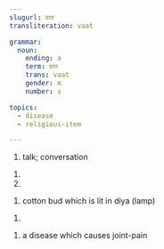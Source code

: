 ```yaml
---
slugurl: वात
transliteration: vaat

grammar:
  noun:
    ending: a
    term: वात
    trans: vaat
    gender: m
    number: s

topics:
  - disease
  - religious-item

---
```


<word-pos pos="noun">

<word-meanings>

1. talk; conversation

<word-examples tag="h4">

1. <word-eg>
    <template #mwr> वा अतरी <b>वाता</b> करे, पूछ मती। </template>
    <template #mwrlatn> Vaa atri <b>vaata</b> kare, puch mati. </template>
    <template #en> She <b>talks</b> so much, don't ask.</template>
     </word-eg>

2. <word-eg>
    <template #mwr>वणणे <b>वात</b> करवारो घणो शौक है।</template>
    <template #mwrlatn> Vanane vaat karvaaro ghano shauk hai.</template>
    <template #en>He very much likes to <b>talk</b>.</template>
     </word-eg>

</word-examples>

</word-meanings>

<word-meanings>

1. cotton bud which is lit in diya (lamp)

<word-examples tag="h4">

1. <word-eg>
    <template #mwr>दिवाली रा टाइम पे, मम्मी म्हाणे <b>वाता</b> वणावा रो क्यो।</template>
    <template #mwrlatn>Diwali ra time pe, mummy mhaane <b>vaata</b> vanaava ro kyo.</template>
    <template #en>During Diwali, mother asked us to prepare <b>cottons buds</b> (for lamps).</template>
     </word-eg>

</word-examples>

</word-meanings>

<noun-decl :grammar="grammar" ></noun-decl>

<word-meanings>

1. a disease which causes joint-pain

</word-meanings>

</word-pos>

